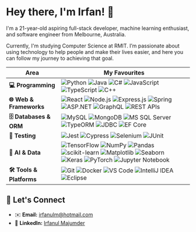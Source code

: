 # Hey there, I'm Irfan! 👋

I'm a 21-year-old aspiring full-stack developer, machine learning enthusiast, and software engineer from Melbourne, Australia.

Currently, I'm studying Computer Science at RMIT. I’m passionate about using technology to help people and make their lives easier, and here you can follow my journey to achieving that goal.

| Area                 | My Favourites                                                                                                                                                                                                                                                                                                                                                                                                                                                  |
| ------------------------ | ------------------------------------------------------------------------------------------------------------------------------------------------------------------------------------------------------------------------------------------------------------------------------------------------------------------------------------------------------------------------------------------------------------------------------------------------------- |
| **💻 Programming** | <img src="https://img.shields.io/badge/python-3670A0?style=for-the-badge&logo=python&logoColor=ffdd54" alt="Python"/> <img src="https://img.shields.io/badge/java-%23ED8B00.svg?style=for-the-badge&logo=openjdk&logoColor=white" alt="Java"/> <img src="https://img.shields.io/badge/c%23-%23239120.svg?style=for-the-badge&logo=c-sharp&logoColor=white" alt="C#"/> <img src="https://img.shields.io/badge/javascript-%23323330.svg?style=for-the-badge&logo=javascript&logoColor=%23F7DF1E" alt="JavaScript"/> <img src="https://img.shields.io/badge/typescript-%23007ACC.svg?style=for-the-badge&logo=typescript&logoColor=white" alt="TypeScript"/> <img src="https://img.shields.io/badge/c++-%2300599C.svg?style=for-the-badge&logo=c%2B%2B&logoColor=white" alt="C++"/> |
| **🌐 Web & Frameworks** | <img src="https://img.shields.io/badge/react-%2320232a.svg?style=for-the-badge&logo=react&logoColor=%2361DAFB" alt="React"/> <img src="https://img.shields.io/badge/node.js-6DA55F?style=for-the-badge&logo=node.js&logoColor=white" alt="Node.js"/> <img src="https://img.shields.io/badge/express.js-%23404d59.svg?style=for-the-badge&logo=express&logoColor=white" alt="Express.js"/> <img src="https://img.shields.io/badge/spring-%236DB33F.svg?style=for-the-badge&logo=spring&logoColor=white" alt="Spring"/> <img src="https://img.shields.io/badge/asp.net-%235C2D91.svg?style=for-the-badge&logo=.net&logoColor=white" alt="ASP.NET"/> <img src="https://img.shields.io/badge/graphql-%23E10098.svg?style=for-the-badge&logo=graphql&logoColor=white" alt="GraphQL"/> <img src="https://img.shields.io/badge/Rest_APIs-000000?style=for-the-badge" alt="REST APIs"/> |
| **🗄️ Databases & ORM** | <img src="https://img.shields.io/badge/mysql-%2300f.svg?style=for-the-badge&logo=mysql&logoColor=white" alt="MySQL"/> <img src="https://img.shields.io/badge/MongoDB-%234ea94b.svg?style=for-the-badge&logo=mongodb&logoColor=white" alt="MongoDB"/> <img src="https://img.shields.io/badge/Microsoft%20SQL%20Server-CC2727?style=for-the-badge&logo=microsoft%20sql%20server&logoColor=white" alt="MS SQL Server"/> <img src="https://img.shields.io/badge/TypeORM-FF4444?style=for-the-badge&logo=typeorm&logoColor=white" alt="TypeORM"/> <img src="https://img.shields.io/badge/JDBC-000000?style=for-the-badge" alt="JDBC"/> <img src="https://img.shields.io/badge/EF_Core-000000?style=for-the-badge" alt="EF Core"/> |
| **🧪 Testing** | <img src="https://img.shields.io/badge/jest-%23C21325.svg?style=for-the-badge&logo=jest&logoColor=white" alt="Jest"/> <img src="https://img.shields.io/badge/Cypress-17202C?style=for-the-badge&logo=cypress&logoColor=white" alt="Cypress"/> <img src="https://img.shields.io/badge/selenium-%43B02A.svg?style=for-the-badge&logo=selenium&logoColor=white" alt="Selenium"/> <img src="https://img.shields.io/badge/JUnit-25A162?style=for-the-badge&logo=junit5&logoColor=white" alt="JUnit"/> |
| **🤖 AI & Data** | <img src="https://img.shields.io/badge/TensorFlow-FF6F00?style=for-the-badge&logo=tensorflow&logoColor=white" alt="TensorFlow"/> <img src="https://img.shields.io/badge/NumPy-013243?style=for-the-badge&logo=numpy&logoColor=white" alt="NumPy"/> <img src="https://img.shields.io/badge/Pandas-150458?style=for-the-badge&logo=pandas&logoColor=white" alt="Pandas"/> <img src="https://img.shields.io/badge/scikit-learn-F7931E?style=for-the-badge&logo=scikit-learn&logoColor=white" alt="scikit-learn"/> <img src="https://img.shields.io/badge/Matplotlib-11557C?style=for-the-badge&logo=matplotlib&logoColor=white" alt="Matplotlib"/> <img src="https://img.shields.io/badge/Seaborn-4B0082?style=for-the-badge&logoColor=white" alt="Seaborn"/> <img src="https://img.shields.io/badge/Keras-D00000?style=for-the-badge&logo=keras&logoColor=white" alt="Keras"/> <img src="https://img.shields.io/badge/PyTorch-EE4C2C?style=for-the-badge&logo=pytorch&logoColor=white" alt="PyTorch"/> <img src="https://img.shields.io/badge/Jupyter-000000?style=for-the-badge&logo=jupyter&logoColor=white" alt="Jupyter Notebook"/> |
| **🛠️ Tools & Platforms** | <img src="https://img.shields.io/badge/git-%23F05033.svg?style=for-the-badge&logo=git&logoColor=white" alt="Git"/> <img src="https://img.shields.io/badge/docker-%230db7ed.svg?style=for-the-badge&logo=docker&logoColor=white" alt="Docker"/> <img src="https://img.shields.io/badge/vs%20code-007ACC?style=for-the-badge&logo=visualstudiocode&logoColor=white" alt="VS Code"/> <img src="https://img.shields.io/badge/IntelliJ_IDEA-000000.svg?style=for-the-badge&logo=intellij-idea&logoColor=white" alt="IntelliJ IDEA"/> <img src="https://img.shields.io/badge/Eclipse-2C2255?style=for-the-badge&logo=eclipse&logoColor=white" alt="Eclipse"/> |



## 💬 Let's Connect

- ✉️ **Email:** [irfanulm@hotmail.com](mailto:irfanulm@hotmail.com)
- 🔗 **LinkedIn:** [Irfanul Majumder](https://www.linkedin.com/in/irfanul-majumder)




<!--
**IrfanulM/IrfanulM** is a ✨ _special_ ✨ repository because its `README.md` (this file) appears on your GitHub profile.

Here are some ideas to get you started:

- 🔭 I’m currently working on ...
- 🌱 I’m currently learning ...
- 👯 I’m looking to collaborate on ...
- 🤔 I’m looking for help with ...
- 💬 Ask me about ...
- 📫 How to reach me: ...
- 😄 Pronouns: ...
- ⚡ Fun fact: ...
-->
